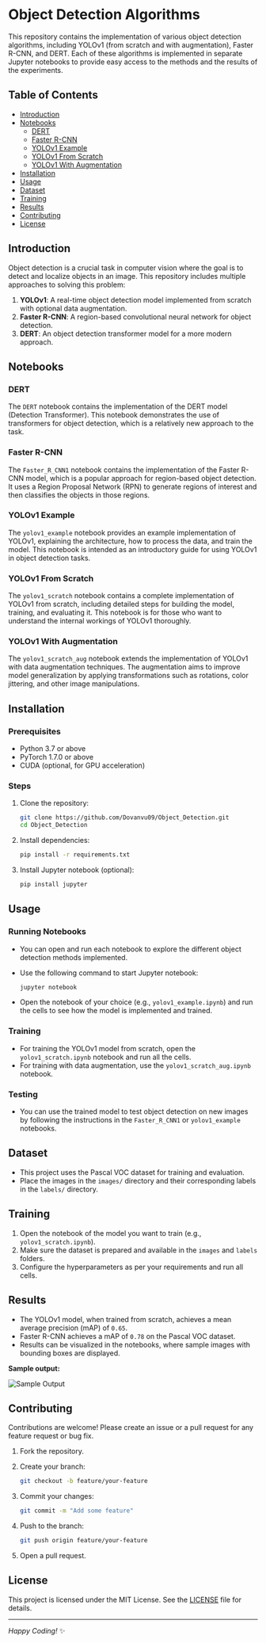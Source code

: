# Object Detection Algorithms

This repository contains the implementation of various object detection algorithms, including YOLOv1 (from scratch and with augmentation), Faster R-CNN, and DERT. Each of these algorithms is implemented in separate Jupyter notebooks to provide easy access to the methods and the results of the experiments.

## Table of Contents

- [Introduction](#introduction)
- [Notebooks](#notebooks)
  - [DERT](#dert)
  - [Faster R-CNN](#faster-r-cnn)
  - [YOLOv1 Example](#yolov1-example)
  - [YOLOv1 From Scratch](#yolov1-from-scratch)
  - [YOLOv1 With Augmentation](#yolov1-with-augmentation)
- [Installation](#installation)
- [Usage](#usage)
- [Dataset](#dataset)
- [Training](#training)
- [Results](#results)
- [Contributing](#contributing)
- [License](#license)

## Introduction

Object detection is a crucial task in computer vision where the goal is to detect and localize objects in an image. This repository includes multiple approaches to solving this problem:

1. **YOLOv1**: A real-time object detection model implemented from scratch with optional data augmentation.
2. **Faster R-CNN**: A region-based convolutional neural network for object detection.
3. **DERT**: An object detection transformer model for a more modern approach.

## Notebooks

### DERT

The `DERT` notebook contains the implementation of the DERT model (Detection Transformer). This notebook demonstrates the use of transformers for object detection, which is a relatively new approach to the task.

### Faster R-CNN

The `Faster_R_CNN1` notebook contains the implementation of the Faster R-CNN model, which is a popular approach for region-based object detection. It uses a Region Proposal Network (RPN) to generate regions of interest and then classifies the objects in those regions.

### YOLOv1 Example

The `yolov1_example` notebook provides an example implementation of YOLOv1, explaining the architecture, how to process the data, and train the model. This notebook is intended as an introductory guide for using YOLOv1 in object detection tasks.

### YOLOv1 From Scratch

The `yolov1_scratch` notebook contains a complete implementation of YOLOv1 from scratch, including detailed steps for building the model, training, and evaluating it. This notebook is for those who want to understand the internal workings of YOLOv1 thoroughly.

### YOLOv1 With Augmentation

The `yolov1_scratch_aug` notebook extends the implementation of YOLOv1 with data augmentation techniques. The augmentation aims to improve model generalization by applying transformations such as rotations, color jittering, and other image manipulations.

## Installation

### Prerequisites

- Python 3.7 or above
- PyTorch 1.7.0 or above
- CUDA (optional, for GPU acceleration)

### Steps

1. Clone the repository:

    ```sh
    git clone https://github.com/Dovanvu09/Object_Detection.git
    cd Object_Detection
    ```

2. Install dependencies:

    ```sh
    pip install -r requirements.txt
    ```

3. Install Jupyter notebook (optional):

    ```sh
    pip install jupyter
    ```

## Usage

### Running Notebooks

- You can open and run each notebook to explore the different object detection methods implemented.
- Use the following command to start Jupyter notebook:

    ```sh
    jupyter notebook
    ```

- Open the notebook of your choice (e.g., `yolov1_example.ipynb`) and run the cells to see how the model is implemented and trained.

### Training

- For training the YOLOv1 model from scratch, open the `yolov1_scratch.ipynb` notebook and run all the cells.
- For training with data augmentation, use the `yolov1_scratch_aug.ipynb` notebook.

### Testing

- You can use the trained model to test object detection on new images by following the instructions in the `Faster_R_CNN1` or `yolov1_example` notebooks.

## Dataset

- This project uses the Pascal VOC dataset for training and evaluation.
- Place the images in the `images/` directory and their corresponding labels in the `labels/` directory.

## Training

1. Open the notebook of the model you want to train (e.g., `yolov1_scratch.ipynb`).
2. Make sure the dataset is prepared and available in the `images` and `labels` folders.
3. Configure the hyperparameters as per your requirements and run all cells.

## Results

- The YOLOv1 model, when trained from scratch, achieves a mean average precision (mAP) of `0.65`.
- Faster R-CNN achieves a mAP of `0.78` on the Pascal VOC dataset.
- Results can be visualized in the notebooks, where sample images with bounding boxes are displayed.

**Sample output:**

![Sample Output](images/sample_output.jpg)

## Contributing

Contributions are welcome! Please create an issue or a pull request for any feature request or bug fix.

1. Fork the repository.
2. Create your branch:

    ```sh
    git checkout -b feature/your-feature
    ```

3. Commit your changes:

    ```sh
    git commit -m "Add some feature"
    ```

4. Push to the branch:

    ```sh
    git push origin feature/your-feature
    ```

5. Open a pull request.

## License

This project is licensed under the MIT License. See the [LICENSE](LICENSE) file for details.

---

*Happy Coding!* ✨
